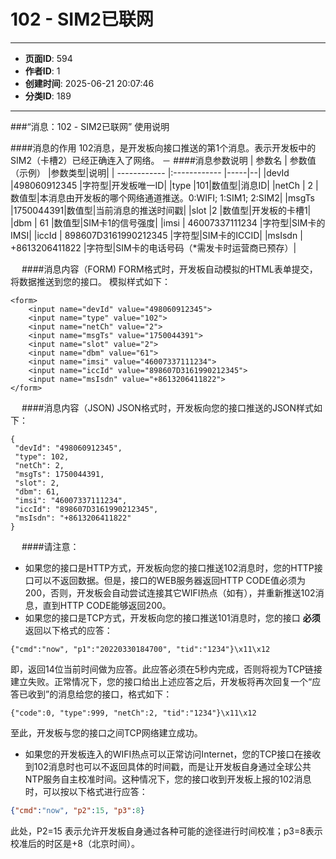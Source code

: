 # 102 - SIM2已联网

---
- **页面ID**: 594
- **作者ID**: 1
- **创建时间**: 2025-06-21 20:07:46
- **分类ID**: 189
---

###“消息：102 - SIM2已联网” 使用说明

####消息的作用
102消息，是开发板向接口推送的第1个消息。表示开发板中的SIM2（卡槽2）已经正确连入了网络。
－
####消息参数说明
 | 参数名  | 参数值（示例）  |参数类型|说明|
| ------------ |:------------ |-----|--|
|devId |498060912345 |字符型|开发板唯一ID|
|type |101|数值型|消息ID|
|netCh  | 2 |数值型|本消息由开发板的哪个网络通道推送。0:WIFI; 1:SIM1; 2:SIM2|
|msgTs |1750044391|数值型|当前消息的推送时间戳|
|slot |2 |数值型|开发板的卡槽1|
|dbm | 61  |数值型|SIM卡1的信号强度|
|imsi  | 46007337111234 |字符型|SIM卡的IMSI|
|iccId  | 898607D3161990212345 |字符型|SIM卡的ICCID|
|msIsdn  | +8613206411822 |字符型|SIM卡的电话号码（*需发卡时运营商已预存）|

　
####消息内容（FORM)
FORM格式时，开发板自动模拟的HTML表单提交，将数据推送到您的接口。
模拟样式如下：
```
<form>
	<input name="devId" value="498060912345">
	<input name="type" value="102">
	<input name="netCh" value="2">
	<input name="msgTs" value="1750044391">
	<input name="slot" value="2">
	<input name="dbm" value="61">
	<input name="imsi" value="46007337111234">
	<input name="iccId" value="898607D3161990212345">
	<input name="msIsdn" value="+8613206411822">
</form>
```
　
####消息内容（JSON)
JSON格式时，开发板向您的接口推送的JSON样式如下：
 ``` 
{
  "devId": "498060912345",
  "type": 102,
  "netCh": 2,
  "msgTs": 1750044391,
  "slot": 2,
  "dbm": 61,
  "imsi": "46007337111234",
  "iccId": "898607D3161990212345",
  "msIsdn": "+8613206411822"
} 
```
　
 ####请注意：
- 如果您的接口是HTTP方式，开发板向您的接口推送102消息时，您的HTTP接口可以不返回数据。但是，接口的WEB服务器返回HTTP CODE值必须为200，否则，开发板会自动尝试连接其它WIFI热点（如有），并重新推送102消息，直到HTTP CODE能够返回200。
- 如果您的接口是TCP方式，开发板向您的接口推送101消息时，您的接口 **必须** 返回以下格式的应答：
```
{"cmd":"now", "p1":"20220330184700", "tid":"1234"}\x11\x12
```
即，返回14位当前时间做为应答。此应答必须在5秒内完成，否则将视为TCP链接建立失败。正常情况下，您的接口给出上述应答之后，开发板将再次回复一个“应答已收到”的消息给您的接口，格式如下：
```
{"code":0, "type":999, "netCh":2, "tid":"1234"}\x11\x12
```
至此，开发板与您的接口之间TCP网络建立成功。

- 如果您的开发板连入的WIFI热点可以正常访问Internet，您的TCP接口在接收到102消息时也可以不返回具体的时间戳，而是让开发板自身通过全球公共NTP服务自主校准时间。这种情况下，您的接口收到开发板上报的102消息时，可以按以下格式进行应答：
```json
{"cmd":"now", "p2":15, "p3":8}
```
此处，P2=15 表示允许开发板自身通过各种可能的途径进行时间校准；p3=8表示校准后的时区是+8（北京时间）。
